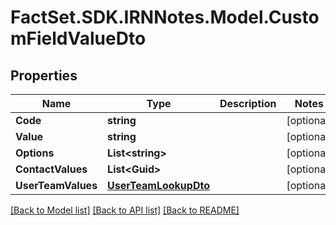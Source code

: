 # FactSet.SDK.IRNNotes.Model.CustomFieldValueDto

## Properties

Name | Type | Description | Notes
------------ | ------------- | ------------- | -------------
**Code** | **string** |  | [optional] 
**Value** | **string** |  | [optional] 
**Options** | **List&lt;string&gt;** |  | [optional] 
**ContactValues** | **List&lt;Guid&gt;** |  | [optional] 
**UserTeamValues** | [**UserTeamLookupDto**](UserTeamLookupDto.md) |  | [optional] 

[[Back to Model list]](../README.md#documentation-for-models) [[Back to API list]](../README.md#documentation-for-api-endpoints) [[Back to README]](../README.md)

